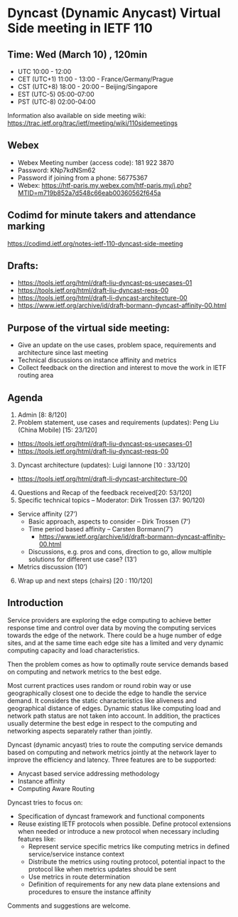 # Dyncast (Dynamic Anycast) Virtual Side meeting in IETF 110

## Time: Wed (March 10) , 120min
   - UTC 10:00 - 12:00
   - CET (UTC+1) 11:00 - 13:00 - France/Germany/Prague
   - CST (UTC+8) 18:00 - 20:00 – Beijing/Singapore
   - EST (UTC-5) 05:00-07:00
   - PST (UTC-8) 02:00-04:00

Information also available on side meeting wiki: https://trac.ietf.org/trac/ietf/meeting/wiki/110sidemeetings

## Webex
- Webex Meeting number (access code): 181 922 3870
- Password: KNp7kdNSm62
- Password if joining from a phone: 56775367
- Webex: https://htf-paris.my.webex.com/htf-paris.my/j.php?MTID=m719b852a7d548c66eab00360562f645a

## Codimd for minute takers and attendance marking
https://codimd.ietf.org/notes-ietf-110-dyncast-side-meeting

## Drafts:
- https://tools.ietf.org/html/draft-liu-dyncast-ps-usecases-01
- https://tools.ietf.org/html/draft-liu-dyncast-reqs-00
- https://tools.ietf.org/html/draft-li-dyncast-architecture-00
- https://www.ietf.org/archive/id/draft-bormann-dyncast-affinity-00.html


## Purpose of the virtual side meeting:
- Give an update on the use cases, problem space, requirements and architecture since last meeting
- Technical discussions on instance affinity and metrics
- Collect feedback on the direction and interest to move the work in IETF routing area 

## Agenda
1.	Admin [8: 8/120] 
2.	Problem statement, use cases and requirements (updates): Peng Liu (China Mobile) [15: 23/120] 
   - https://tools.ietf.org/html/draft-liu-dyncast-ps-usecases-01
   - https://tools.ietf.org/html/draft-liu-dyncast-reqs-00
3.	Dyncast architecture (updates): Luigi Iannone [10 : 33/120]
   - https://tools.ietf.org/html/draft-li-dyncast-architecture-00
4.	Questions and Recap of the feedback received[20: 53/120]
5.	Specific technical topics – Moderator: Dirk Trossen (37: 90/120)
   - Service affinity  (27’)
      - Basic approach, aspects to consider – Dirk Trossen (7’)
      - Time period based affinity – Carsten Bormann(7’)
         - https://www.ietf.org/archive/id/draft-bormann-dyncast-affinity-00.html
     - Discussions, e.g. pros and cons, direction to go, allow multiple solutions for different use case? (13’)
   - Metrics discussion (10’)
6.	Wrap up and next steps (chairs) [20 : 110/120]


## Introduction
Service providers are exploring the edge computing to achieve better response time and control over data by moving the computing services towards the edge of the network. 
There could be a huge number of edge sites, and at the same time each edge site has a limited and very dynamic computing capacity and load characteristics. 

Then the problem comes as how to optimally route service demands based on computing and network metrics to the best edge. 

Most current practices uses random or round robin way or use geographically closest one to decide the edge to handle the service demand. It considers the static characteristics like aliveness and geographical distance of edges. Dynamic status like computing load and network path status are not taken into account. In addition, the practices usually determine the best edge in respect to the computing and networking aspects separately rather than jointly.  

Dyncast (dynamic ancyast) tries to route the computing service demands based on computing and network metrics jointly at the network layer to improve the efficiency and latency. Three features are to be supported:
* Anycast based service addressing methodology 
* Instance affinity
* Computing Aware Routing

Dyncast tries to focus on:
* Specification of dyncast framework and functional components 
* Reuse existing IETF protocols when possible. Define protocol extensions when needed or introduce a new protocol when necessary including features like:
  - Represent service specific metrics like computing metrics in defined service/service instance context 
  - Distribute the metrics using routing protocol, potential inpact to the protocol like when metrics updates should be sent
  - Use  metrics in route determination
  - Definition of requirements for any new data plane extensions and procedures to ensure the instance affinity

Comments and suggestions are welcome. 

